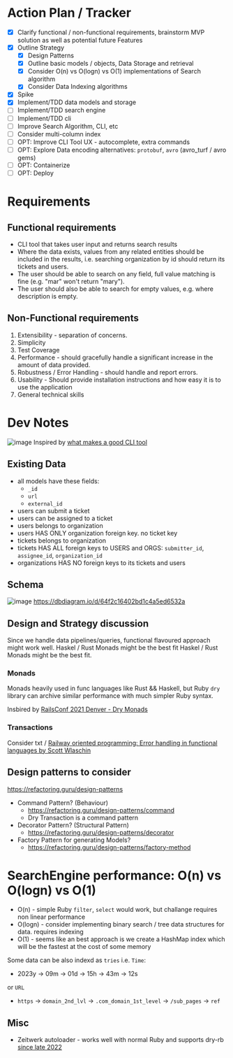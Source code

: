 # Action Plan / Tracker

- [x] Clarify functional / non-functional requirements, brainstorm MVP solution as well as potential future Features
- [x] Outline Strategy
    - [x] Design Patterns
    - [x] Outline basic models / objects, Data Storage and retrieval
    - [x] Consider O(n) vs O(logn) vs O(1) implementations of Search algorithm
    - [x] Consider Data Indexing algorithms
- [x] Spike
- [x] Implement/TDD data models and storage
- [ ] Implement/TDD search engine
- [ ] Implement/TDD cli
- [ ] Improve Search Algorithm, CLI, etc
- [ ] Consider multi-column index
- [ ] OPT: Improve CLI Tool UX - autocomplete, extra commands
- [ ] OPT: Explore Data encoding alternatives: `protobuf`, `avro` (avro_turf / avro gems)
- [ ] OPT: Containerize
- [ ] OPT: Deploy

# Requirements

## Functional requirements

- CLI tool that takes user input and returns search results
- Where the data exists, values from any related entities should be included in the results,
i.e. searching organization by id should return its tickets and users.
- The user should be able to search on any field, full value matching is fine (e.g. "mar" won't return "mary").
- The user should also be able to search for empty values, e.g. where description is empty.

## Non-Functional requirements

1. Extensibility - separation of concerns.
2. Simplicity
3. Test Coverage
4. Performance - should gracefully handle a significant increase in the amount of data
provided.
5. Robustness / Error Handling - should handle and report errors.
6. Usability - Should provide installation instructions and how easy it is to use the
application
7. General technical skills

# Dev Notes

![image](https://github.com/friendlyantz/zendesk-challenge/assets/70934030/5153b245-210c-4829-a5ee-57d04bbbe4f8)
Inspired by [what makes a good CLI tool](https://friendlyantz.me/learning/2023-08-25-what-makes-a-good-cli-tool/)

## Existing Data

- all models have these fields:
    - `_id`
    - `url`
    - `external_id`
- users can submit a ticket 
- users can be assigned to a ticket
- users belongs to organization
- users HAS ONLY organization foreign key. no ticket key
- tickets belongs to organization
- tickets HAS ALL foreign keys to USERS and ORGS: `submitter_id`, `assignee_id`, `organization_id`
- organizations HAS NO foreign keys to its tickets and users

## Schema

![image](https://github.com/friendlyantz/zendesk-challenge/assets/70934030/c680cce2-0155-465c-94f6-328de52b01e4)
https://dbdiagram.io/d/64f2c16402bd1c4a5ed6532a


## Design and Strategy discussion

Since we handle data pipelines/queries, functional flavoured approach might work well. Haskel / Rust Monads might be the best fit Haskel / Rust Monads might be the best fit.

### Monads

Monads heavily used in func languages like Rust && Haskell, but Ruby `dry` library can archive similar performance with much simpler Ruby syntax.

Insbired by [RailsConf 2021 Denver - Dry Monads](https://www.youtube.com/watch?app=desktop&v=YXiqzHMmv_o)

### Transactions

Consider txt / [Railway oriented programming: Error handling in functional languages by Scott Wlaschin](https://vimeo.com/113707214)


## Design patterns to consider

https://refactoring.guru/design-patterns

- Command Pattern? (Behaviour)
    - https://refactoring.guru/design-patterns/command
    - Dry Transaction is a command pattern
- Decorator Pattern? (Structural Pattern)
    - https://refactoring.guru/design-patterns/decorator
- Factory Pattern for generating Models?
    - https://refactoring.guru/design-patterns/factory-method

# SearchEngine performance: O(n) vs O(logn) vs O(1)

- O(n) - simple Ruby `filter`, `select` would work, but challange requires non linear performance
- O(logn) - consider implementing binary search / tree data structures for data. requires indexing
- O(1) - seems like an best approach is we create a HashMap index which will be the fastest at the cost of some memory

Some data can be also indexd as `tries`
i.e. `Time`:
- 2023y -> 09m -> 01d -> 15h -> 43m -> 12s

or `URL`
- `https` -> `domain_2nd_lvl` -> `.com_domain_1st_level` -> `/sub_pages` -> `ref`

## Misc

- Zeitwerk autoloader - works well with normal Ruby and supports dry-rb [since late 2022](https://dry-rb.org/news/2022/10/17/dry-rb-adopts-zeitwerk-for-code-loading/)

